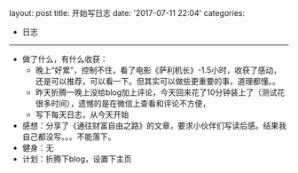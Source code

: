 layout: post
title: 开始写日志
date: '2017-07-11 22:04'
categories:
  - 日志
---

- 做了什么，有什么收获：
  - 晚上“好累”，控制不住，看了电影《萨利机长》-1.5小时，收获了感动，还是可以推荐，可以看一下。但其实可以做些更重要的事，道理都懂。。
  - 昨天折腾一晚上没给blog加上评论，今天回来花了10分钟装上了（测试花很多时间），遗憾的是在微信上查看和评论不方便，
  - 写下每天日志，从今天开始
- 感想：分享了《通往财富自由之路》的文章，要求小伙伴们写读后感。结果我自己都没写。。。不能落下。
- 健身：无
- 计划：折腾下blog，设置下主页
